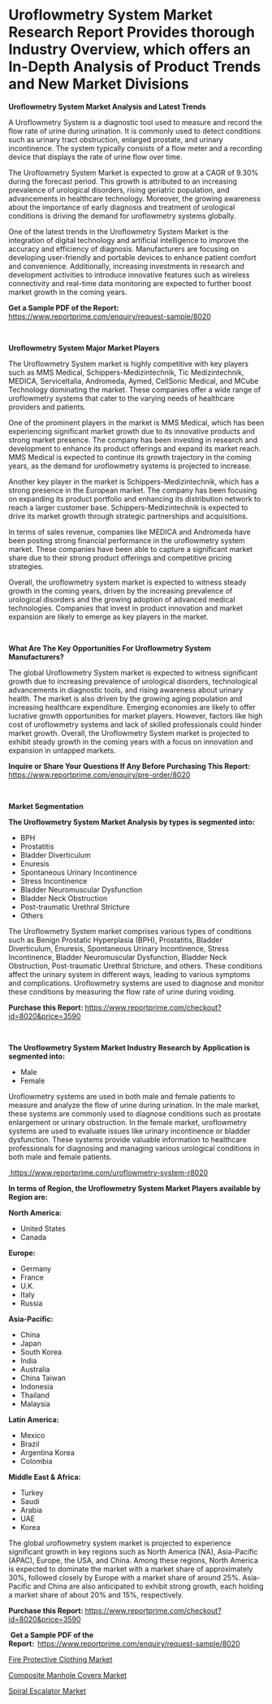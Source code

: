 <p><h1>Uroflowmetry System Market Research Report Provides thorough Industry Overview, which offers an In-Depth Analysis of Product Trends and New Market Divisions</h1></p><p><strong>Uroflowmetry System Market Analysis and Latest Trends</strong></p>
<p><p>A Uroflowmetry System is a diagnostic tool used to measure and record the flow rate of urine during urination. It is commonly used to detect conditions such as urinary tract obstruction, enlarged prostate, and urinary incontinence. The system typically consists of a flow meter and a recording device that displays the rate of urine flow over time.</p><p>The Uroflowmetry System Market is expected to grow at a CAGR of 9.30% during the forecast period. This growth is attributed to an increasing prevalence of urological disorders, rising geriatric population, and advancements in healthcare technology. Moreover, the growing awareness about the importance of early diagnosis and treatment of urological conditions is driving the demand for uroflowmetry systems globally.</p><p>One of the latest trends in the Uroflowmetry System Market is the integration of digital technology and artificial intelligence to improve the accuracy and efficiency of diagnosis. Manufacturers are focusing on developing user-friendly and portable devices to enhance patient comfort and convenience. Additionally, increasing investments in research and development activities to introduce innovative features such as wireless connectivity and real-time data monitoring are expected to further boost market growth in the coming years.</p></p>
<p><strong>Get a Sample PDF of the Report:&nbsp;</strong> <a href="https://www.reportprime.com/enquiry/request-sample/8020">https://www.reportprime.com/enquiry/request-sample/8020</a></p>
<p>&nbsp;</p>
<p><strong>Uroflowmetry System Major Market Players</strong></p>
<p><p>The Uroflowmetry System market is highly competitive with key players such as MMS Medical, Schippers-Medizintechnik, Tic Medizintechnik, MEDICA, ServiceItalia, Andromeda, Aymed, CellSonic Medical, and MCube Technology dominating the market. These companies offer a wide range of uroflowmetry systems that cater to the varying needs of healthcare providers and patients.</p><p>One of the prominent players in the market is MMS Medical, which has been experiencing significant market growth due to its innovative products and strong market presence. The company has been investing in research and development to enhance its product offerings and expand its market reach. MMS Medical is expected to continue its growth trajectory in the coming years, as the demand for uroflowmetry systems is projected to increase.</p><p>Another key player in the market is Schippers-Medizintechnik, which has a strong presence in the European market. The company has been focusing on expanding its product portfolio and enhancing its distribution network to reach a larger customer base. Schippers-Medizintechnik is expected to drive its market growth through strategic partnerships and acquisitions.</p><p>In terms of sales revenue, companies like MEDICA and Andromeda have been posting strong financial performance in the uroflowmetry system market. These companies have been able to capture a significant market share due to their strong product offerings and competitive pricing strategies.</p><p>Overall, the uroflowmetry system market is expected to witness steady growth in the coming years, driven by the increasing prevalence of urological disorders and the growing adoption of advanced medical technologies. Companies that invest in product innovation and market expansion are likely to emerge as key players in the market.</p></p>
<p>&nbsp;</p>
<p><strong>What Are The Key Opportunities For Uroflowmetry System Manufacturers?</strong></p>
<p><p>The global Uroflowmetry System market is expected to witness significant growth due to increasing prevalence of urological disorders, technological advancements in diagnostic tools, and rising awareness about urinary health. The market is also driven by the growing aging population and increasing healthcare expenditure. Emerging economies are likely to offer lucrative growth opportunities for market players. However, factors like high cost of uroflowmetry systems and lack of skilled professionals could hinder market growth. Overall, the Uroflowmetry System market is projected to exhibit steady growth in the coming years with a focus on innovation and expansion in untapped markets.</p></p>
<p><strong>Inquire or Share Your Questions If Any Before Purchasing This Report:</strong> <a href="https://www.reportprime.com/enquiry/pre-order/8020">https://www.reportprime.com/enquiry/pre-order/8020</a></p>
<p>&nbsp;</p>
<p><strong>Market Segmentation</strong></p>
<p><strong>The Uroflowmetry System Market Analysis by types is segmented into:</strong></p>
<p><ul><li>BPH</li><li>Prostatitis</li><li>Bladder Diverticulum</li><li>Enuresis</li><li>Spontaneous Urinary Incontinence</li><li>Stress Incontinence</li><li>Bladder Neuromuscular Dysfunction</li><li>Bladder Neck Obstruction</li><li>Post-traumatic Urethral Stricture</li><li>Others</li></ul></p>
<p><p>The Uroflowmetry System market comprises various types of conditions such as Benign Prostatic Hyperplasia (BPH), Prostatitis, Bladder Diverticulum, Enuresis, Spontaneous Urinary Incontinence, Stress Incontinence, Bladder Neuromuscular Dysfunction, Bladder Neck Obstruction, Post-traumatic Urethral Stricture, and others. These conditions affect the urinary system in different ways, leading to various symptoms and complications. Uroflowmetry systems are used to diagnose and monitor these conditions by measuring the flow rate of urine during voiding.</p></p>
<p><strong>Purchase this Report:&nbsp;</strong><a href="https://www.reportprime.com/checkout?id=8020&price=3590">https://www.reportprime.com/checkout?id=8020&price=3590</a></p>
<p>&nbsp;</p>
<p><strong>The Uroflowmetry System Market Industry Research by Application is segmented into:</strong></p>
<p><ul><li>Male</li><li>Female</li></ul></p>
<p><p>Uroflowmetry systems are used in both male and female patients to measure and analyze the flow of urine during urination. In the male market, these systems are commonly used to diagnose conditions such as prostate enlargement or urinary obstruction. In the female market, uroflowmetry systems are used to evaluate issues like urinary incontinence or bladder dysfunction. These systems provide valuable information to healthcare professionals for diagnosing and managing various urological conditions in both male and female patients.</p></p>
<p><a href="https://www.reportprime.com/uroflowmetry-system-r8020">&nbsp;https://www.reportprime.com/uroflowmetry-system-r8020</a></p>
<p><strong>In terms of Region, the Uroflowmetry System Market Players available by Region are:</strong></p>
<p>
    <p> <strong> North America: </strong>
        <ul>
            <li>United States</li>
            <li>Canada</li>
        </ul>
        </p> 
    <p> <strong> Europe: </strong>
        <ul>
            <li>Germany</li>
            <li>France</li>
            <li>U.K.</li>
            <li>Italy</li>
            <li>Russia</li>
        </ul>
        </p> 
    <p> <strong> Asia-Pacific: </strong>
        <ul>
            <li>China</li>
            <li>Japan</li>
            <li>South Korea</li>
            <li>India</li>
            <li>Australia</li>
            <li>China Taiwan</li>
            <li>Indonesia</li>
            <li>Thailand</li>
            <li>Malaysia</li>
        </ul>
        </p> 
    <p> <strong> Latin America: </strong>
        <ul>
            <li>Mexico</li>
            <li>Brazil</li>
            <li>Argentina Korea</li>
            <li>Colombia</li>
        </ul>
        </p> 
    <p> <strong> Middle East & Africa: </strong>
        <ul>
            <li>Turkey</li>
            <li>Saudi</li>
            <li>Arabia</li>
            <li>UAE</li>
            <li>Korea</li>
        </ul>
    </p>
    </p>
<p><p>The global uroflowmetry system market is projected to experience significant growth in key regions such as North America (NA), Asia-Pacific (APAC), Europe, the USA, and China. Among these regions, North America is expected to dominate the market with a market share of approximately 30%, followed closely by Europe with a market share of around 25%. Asia-Pacific and China are also anticipated to exhibit strong growth, each holding a market share of about 20% and 15%, respectively.</p></p>
<p><strong>Purchase this Report: </strong><a href="https://www.reportprime.com/checkout?id=8020&price=3590">https://www.reportprime.com/checkout?id=8020&price=3590</a></p>
<p>&nbsp;<strong>Get a Sample PDF of the Report:&nbsp;&nbsp;</strong><a href="https://www.reportprime.com/enquiry/request-sample/8020">https://www.reportprime.com/enquiry/request-sample/8020</a></p>
<p><strong></strong></p>
<p><p><a href="https://www.linkedin.com/pulse/fire-protective-clothing-market-comprehensive-assessment-type-st9vc">Fire Protective Clothing Market</a></p><p><a href="https://www.linkedin.com/pulse/composite-manhole-covers-market-size-cagr-trends-2024-2030-factoid-xibbc">Composite Manhole Covers Market</a></p><p><a href="https://www.linkedin.com/pulse/spiral-escalator-market-insight-trends-growth-forecasted-from-v0ctc">Spiral Escalator Market</a></p></p>